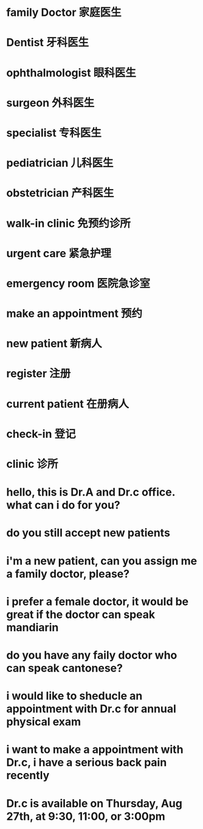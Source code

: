 # family Doctor 家庭医生
# Dentist       牙科医生
# ophthalmologist   眼科医生
# surgeon       外科医生
# specialist    专科医生
# pediatrician  儿科医生
# obstetrician  产科医生
# walk-in clinic  免预约诊所
# urgent care   紧急护理
# emergency room  医院急诊室
# make an appointment 预约
# new patient 新病人
# register  注册
# current patient 在册病人
# check-in  登记
# clinic  诊所

# hello, this is Dr.A and Dr.c office. what can i do for you?

# do you still accept new patients

# i'm a new patient, can you assign me a family doctor, please?

# i prefer a female doctor, it would be great if the doctor can speak mandiarin

# do  you have any faily doctor who can speak cantonese?

# i would like to sheducle an appointment with Dr.c for annual physical exam

# i want to make a appointment with Dr.c, i have a serious back pain recently

# Dr.c is available on Thursday, Aug 27th, at 9:30, 11:00, or 3:00pm

